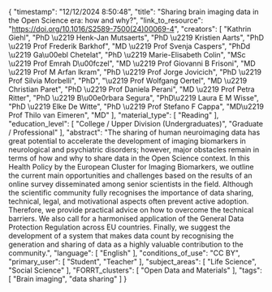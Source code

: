 {
    "timestamp": "12/12/2024 8:50:48",
    "title": "Sharing brain imaging data in the Open Science era: how and why?",
    "link_to_resource": "https://doi.org/10.1016/S2589-7500(24)00069-4",
    "creators": [
        "Kathrin Giehl",
        "PhD \u2219 Henk-Jan Mutsaerts",
        "PhD \u2219 Kristien Aarts",
        "PhD \u2219 Prof Frederik Barkhof",
        "MD \u2219 Prof Svenja Caspers",
        "PhDd \u2219 Ga\u00ebl Chetelat",
        "PhD \u2219 Marie-Elisabeth Colin",
        "MSc \u2219 Prof Emrah D\u00fczel",
        "MD \u2219 Prof Giovanni B Frisoni",
        "MD \u2219 Prof M Arfan Ikram",
        "PhD \u2219 Prof Jorge Jovicich",
        "PhD \u2219 Prof Silvia Morbelli",
        "PhD",
        "\u2219 Prof Wolfgang Oertel",
        "MD \u2219 Christian Paret",
        "PhD \u2219 Prof Daniela Perani",
        "MD \u2219 Prof Petra Ritter",
        "PhD \u2219 B\u00e0rbara Segura",
        "PhD\u2219 Laura E M Wisse",
        "PhD \u2219 Elke De Witte",
        "PhD \u2219 Prof Stefano F Cappa",
        "MD\u2219 Prof Thilo van Eimeren",
        "MD"
    ],
    "material_type": [
        "Reading"
    ],
    "education_level": [
        "College / Upper Division (Undergraduates)",
        "Graduate / Professional"
    ],
    "abstract": "The sharing of human neuroimaging data has great potential to accelerate the development of imaging biomarkers in neurological and psychiatric disorders; however, major obstacles remain in terms of how and why to share data in the Open Science context. In this Health Policy by the European Cluster for Imaging Biomarkers, we outline the current main opportunities and challenges based on the results of an online survey disseminated among senior scientists in the field. Although the scientific community fully recognises the importance of data sharing, technical, legal, and motivational aspects often prevent active adoption. Therefore, we provide practical advice on how to overcome the technical barriers. We also call for a harmonised application of the General Data Protection Regulation across EU countries. Finally, we suggest the development of a system that makes data count by recognising the generation and sharing of data as a highly valuable contribution to the community.",
    "language": [
        "English"
    ],
    "conditions_of_use": "CC BY",
    "primary_user": [
        "Student",
        "Teacher"
    ],
    "subject_areas": [
        "Life Science",
        "Social Science"
    ],
    "FORRT_clusters": [
        "Open Data and Materials"
    ],
    "tags": [
        "Brain imaging",
        "data sharing"
    ]
}